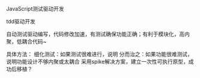 JavaScript测试驱动开发

tdd驱动开发

自动测试驱动编写，代码修改加速，有测试确保功能正确；有利于模块化，高内聚，低耦合代码~

具体方法：
细化测试：如果测试很难进行，说明
分而治之：如果功能很难测试，说明功能设计不够内聚或太耦合
采用spike解决方案，建立一次性可执行原型，成功后移植？